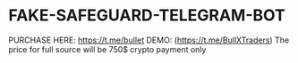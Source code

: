 # FAKE-SAFEGUARD-TELEGRAM-BOT
PURCHASE HERE: https://t.me/bulIet
DEMO: (https://t.me/BullXTraders)
The price for full source will be 750$
crypto payment only
